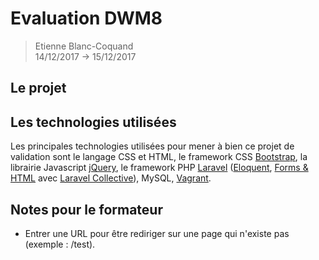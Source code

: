 # Evaluation DWM8 

> Etienne Blanc-Coquand <br>
> 14/12/2017 -> 15/12/2017 

## Le projet 

## Les technologies utilisées 

Les principales technologies utilisées pour mener à bien ce projet de validation sont le langage CSS et HTML, le framework CSS [Bootstrap](https://getbootstrap.com), la librairie Javascript [jQuery](https://jquery.com), le framework PHP [Laravel](https://laravel.com) ([Eloquent](https://laravel.com/docs/5.5/eloquent), [Forms & HTML](https://laravelcollective.com/docs/master/html) avec [Laravel Collective](https://laravelcollective.com)), MySQL, [Vagrant](https://www.vagrantup.com). 

## Notes pour le formateur 
* Entrer une URL pour être rediriger sur une page qui n'existe pas (exemple : /test).
